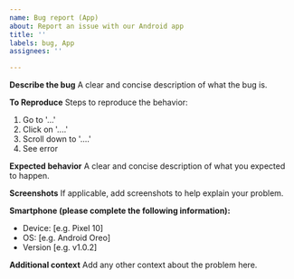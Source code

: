 ```yaml
---
name: Bug report (App)
about: Report an issue with our Android app
title: ''
labels: bug, App
assignees: ''

---
```


**Describe the bug**
A clear and concise description of what the bug is.

**To Reproduce**
Steps to reproduce the behavior:
1. Go to '...'
2. Click on '....'
3. Scroll down to '....'
4. See error

**Expected behavior**
A clear and concise description of what you expected to happen.

**Screenshots**
If applicable, add screenshots to help explain your problem.

**Smartphone (please complete the following information):**
 - Device: [e.g. Pixel 10]
 - OS: [e.g. Android Oreo]
 - Version [e.g. v1.0.2]

**Additional context**
Add any other context about the problem here.
